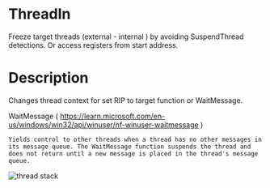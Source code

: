 # ThreadIn
Freeze target threads (external - internal ) by avoiding SuspendThread detections. Or access registers from start address.

# Description

Changes thread context for set RIP to target function or WaitMessage.

WaitMessage ( https://learn.microsoft.com/en-us/windows/win32/api/winuser/nf-winuser-waitmessage )
```
Yields control to other threads when a thread has no other messages in its message queue. The WaitMessage function suspends the thread and does not return until a new message is placed in the thread's message queue.
```
![thread stack](https://github.com/illegal-instruction-co/ThreadIn/assets/79029454/9d27e24f-6d5c-4e2e-813a-99c44e35e4a2)
